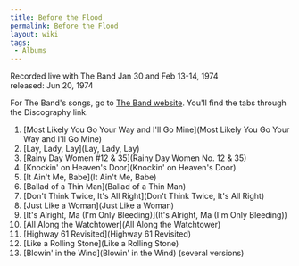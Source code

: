 ```yaml
---
title: Before the Flood
permalink: Before the Flood
layout: wiki
tags:
 - Albums
---
```


Recorded live with The Band Jan 30 and Feb 13-14, 1974  
released: Jun 20, 1974

For The Band's songs, go to [The Band website](http://theband.hiof.no/).
You'll find the tabs through the Discography link.

1.  [Most Likely You Go Your Way and I'll Go
    Mine](Most Likely You Go Your Way and I'll Go Mine)
2.  [Lay, Lady, Lay](Lay, Lady, Lay)
3.  [Rainy Day Women #12 & 35](Rainy Day Women No. 12 & 35)
4.  [Knockin' on Heaven's Door](Knockin' on Heaven's Door)
5.  [It Ain't Me, Babe](It Ain't Me, Babe)
6.  [Ballad of a Thin Man](Ballad of a Thin Man)
7.  [Don't Think Twice, It's All
    Right](Don't Think Twice, It's All Right)
8.  [Just Like a Woman](Just Like a Woman)
9.  [It's Alright, Ma (I'm Only
    Bleeding)](It's Alright, Ma (I'm Only Bleeding))
10. [All Along the Watchtower](All Along the Watchtower)
11. [Highway 61 Revisited](Highway 61 Revisited)
12. [Like a Rolling Stone](Like a Rolling Stone)
13. [Blowin' in the Wind](Blowin' in the Wind) (several
    versions)

